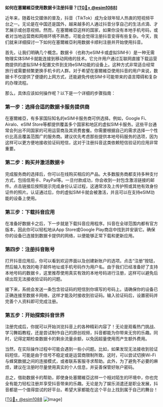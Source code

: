 **如何在塞爾維亞使用数据卡注册抖音？[[TG💪+ @esim1088](https://t.me/s/esim1088)]**

近年来，随着社交媒体的普及，抖音（TikTok）成为全球年轻人热衷的短视频平台之一。无论是在中国还是国外，越来越多的人通过抖音分享自己的生活点滴、才艺展示或创意视频。然而，在塞爾維亞这样的国家，如果你没有本地手机号码，或者对当地运营商和网络环境不熟悉，可能会觉得注册抖音变得有些复杂。今天，我们就来详细探讨一下如何在塞爾維亞利用数据卡顺利注册并开始使用抖音。

首先，让我们明确几个概念。数据卡（也称为eSIM卡或虚拟SIM卡）是一种无需物理实体SIM卡就能连接到移动网络的技术。它允许用户通过互联网直接下载运营商提供的虚拟SIM卡配置文件到支持eSIM功能的设备上。这种方式非常适合经常旅行或需要频繁更换手机卡的人群。对于希望在塞爾維亞使用抖音的用户来说，数据卡不仅提供了便捷的上网方式，还能避免传统SIM卡可能带来的语言障碍和复杂的办理流程。

那么，具体应该如何操作呢？以下是一个详细的步骤指南：

### 第一步：选择合适的数据卡服务提供商

在塞爾維亞，有多家国际知名的eSIM卡服务商可供选择。例如，Google Fi、Airalo、eSIM Store等都提供覆盖多个国家和地区的虚拟SIM卡服务。这些平台通常会列出不同国家的可用运营商及其资费套餐。你需要根据自己的需求选择一个性价比高且覆盖范围广的服务商。建议优先考虑那些提供本地号码服务的选项，因为这样可以更方便地接收验证码短信，这对于注册抖音这类依赖短信验证的应用非常重要。

### 第二步：购买并激活数据卡

完成服务商的选择后，你可以在线购买相应的产品。大多数服务商都支持多种支付方式，包括信用卡、PayPal等。一旦付款成功，你会收到一封包含激活链接的邮件。点击链接后按照提示完成身份认证过程，这通常涉及上传护照或其他有效身份证件的照片。认证通过后，你的虚拟SIM卡就会被激活，并且可以在支持eSIM功能的设备上使用。

### 第三步：下载抖音应用

在准备好数据卡之后，下一步就是下载抖音应用程序。抖音在全球范围内都有官方版本，因此你可以轻松地从App Store或Google Play商店中找到并安装它。确保你的设备已连接到数据卡提供的网络，以便能够正常下载和更新应用。

### 第四步：注册抖音账号

打开抖音应用后，你可以看到欢迎界面以及创建新账户的选项。点击“注册”按钮，然后输入有效的电子邮件地址或手机号码作为用户名。由于我们已经准备好了支持本地号码的数据卡，这里推荐使用真实有效的本地号码进行注册，这样可以避免后续出现无法接收验证码的问题。

接下来，系统会发送一条包含验证码的短信到你填写的号码上。请确保你的设备已正确连接至数据卡网络，这样才能及时接收到验证码。输入验证码后，设置密码并完善个人资料即可完成注册。

### 第五步：开始探索抖音世界

注册完成后，你就可以开始浏览抖音上的各种精彩内容了！无论是观看热门挑战、学习舞蹈教程，还是尝试制作自己的原创视频，抖音都能为你带来无穷的乐趣。同时，记得定期检查数据卡的剩余流量余额，以免因超量使用而产生额外费用。

当然，在实际操作过程中可能会遇到一些小问题。比如，如果发现无法接收到验证码短信，可能是由于信号不稳定或是运营商限制所致。这时，可以尝试切换Wi-Fi与蜂窝数据之间的连接模式，或者联系客服寻求帮助。此外，为了避免不必要的麻烦，建议在注册时尽量使用真实的个人信息，并妥善保管好账户密码。

总之，借助数据卡的帮助，即使身处塞爾維亞这样一个相对陌生的环境中，你也完全有能力轻松注册并享受抖音带来的乐趣。无论是为了娱乐消遣还是职业发展，抖音都是一个值得尝试的好平台。希望大家都能在这个平台上找到属于自己的舞台！

[[TG💪+ @esim1088](https://t.me/s/esim1088) ![Image](https://i.postimg.cc/4NQfJmqS/Snipaste-2025-05-13-00-14-12.png)]